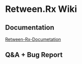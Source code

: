 # Retween.Rx Wiki

## Documentation

[Retween-Rx-Documetation](https://www.notion.so/ototot/Retween-Rx-Documetation-5a36f801cd4d4094a10db196323d2d0d)

## Q&A + Bug Report














